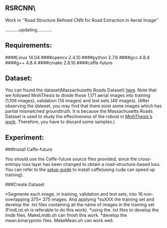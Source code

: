 ## RSRCNN\
Work in ''Road Structure Refined CNN for Road Extraction in Aerial Image''

...........updating............

Requirements:
--------------------------------------------
####Linux 14.04
####opencv 2.4.10
####python 2.7.6
####gcc 4.8.4
####g++ 4.8.4
####cmake 2.8.10
####caffe-future


Dataset:
---------------------------------------------
You can found the dataset(Massachusetts Roads Dataset) [here](https://www.cs.toronto.edu/%7Evmnih/data/.).  Note that we followed MnihThesis to divide those 1,171 aerial
images into training (1,108 images), validation (14 images) and test sets (49 images).
(After observing the dateset, you may find that there exist some images which has partial mismatched groundtruth. 
It is because the Massachusetts Roads Dataset is used to study the effectiveness of the robust in [MnihThesis's work](https://www.cs.toronto.edu/%7Evmnih/docs/Mnih_Volodymyr_PhD_Thesis.pdf).
Therefore, you have to discard some samples.)

Experiment:
---------------------------------------------
###Install Caffe-future

You should use the Caffe-future source files provided, since the cross-entropy loss layer has been changed to obtain a road-structure-based loss. You can refer to the [setup guide](http://caffe.berkeleyvision.org/install_apt.html) to install caffe(using cuda can speed up training). 

###Create Dataset

*Segmente each image, in training, validation and test sets, into 16 non-overlapping 375× 375 images. And applying 
*suXXX the training set and develop the .txt files containing all the name of images in the  training set (FindList.sh is referable to do this work).
*using the .txt files to develop the lmdb files. MakeLmdb.sh can finish this work.
*develop the mean.binaryproto files. MakeMean.sh can work well.
